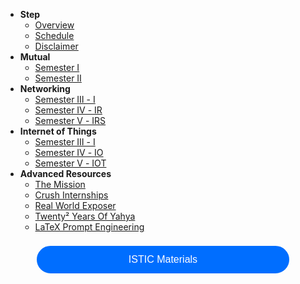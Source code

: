 
- **Step** 
  - [Overview](overview.md)
  - [Schedule](schedule/degree.md)
  - [Disclaimer](schedule/disclaimer.md)
- **Mutual**
  - [Semester Ⅰ](Semester1/1.md )
  - [Semester Ⅱ](Semester2/2.md)
- **Networking** 
  - [Semester Ⅲ - I](Semester3-IRS/3.md)
  - [Semester Ⅳ - IR](Semester4-IRS/4.md)
  - [Semester Ⅴ - IRS](Semester5-IRS/5.md)
- **Internet of Things**
  - [Semester Ⅲ - I](Semester3-IOT/3.md)
  - [Semester Ⅳ - IO](Semester4-IOT/4.md)
  - [Semester Ⅴ - IOT](Semester5-IOT/5.md)
- **Advanced Resources**
  - [The Mission](https://prometheus.yah.qa)
  - [Crush Internships](intern.md)
  - [Real World Exposer](pfe.md)
  - [Twenty² Years Of Yahya](lifeline.md)  
  - [LaTeX Prompt Engineering](learntex.md)

<form action="https://istic.computer-engineering.tech/#/ISTIC_Materials" target="_blank">
    <input type="submit" value="ISTIC Materials" 
           style="cursor: pointer;
                  font-size: 16px;
                  font-weight: 400;
                  margin-top:8px;
                  margin-left:10%;
                  padding:9px;
                  background-color:rgba(0,110,255);
                  border:4px solid #006eff;
                  border-radius:25rem;
                  color: #FFFFFF;
                  display:inline-block;
                  text-align:center;
                  text-decoration:none;
                  width:80%;
      "/>
</form>
